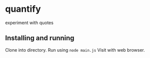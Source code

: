 # quantify
experiment with quotes
## Installing and running
Clone into directory.
Run using `node main.js`
Visit with web browser.